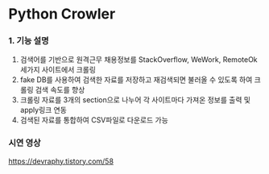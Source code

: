# Python Crowler

### 1. 기능 설명

1. 검색어를 기반으로 원격근무 채용정보를 StackOverflow, WeWork, RemoteOk 세가지 사이트에서 크롤링
2. fake DB를 사용하여 검색한 자료를 저장하고 재검색되면 불러올 수 있도록 하여 크롤링 검색 속도를 향상
3. 크롤링 자료를 3개의 section으로 나누어 각 사이트마다 가져온 정보를 출력 및 apply링크 연동
4. 검색된 자료를 통합하여 CSV파일로 다운로드 가능

### 시연 영상

https://devraphy.tistory.com/58
